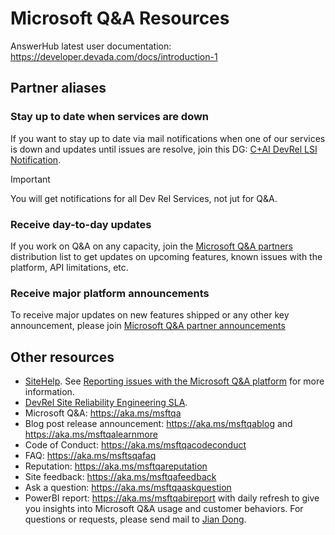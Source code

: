 # Microsoft Q&A Resources

AnswerHub latest user documentation: https://developer.devada.com/docs/introduction-1

## Partner aliases

### Stay up to date when services are down

If you want to stay up to date via mail notifications when one of our services is down and updates until issues are resolve, join this DG: [C+AI DevRel LSI Notification](https://idwebelements/GroupManagement.aspx?Group=apexlsi&Operation=join).

> [!IMPORTANT]
> You will get notifications for all Dev Rel Services, not jut for Q&A.

### Receive day-to-day updates

If you work on Q&A on any capacity, join the [Microsoft Q&A partners](https://idwebelements/GroupManagement.aspx?Group=qnapartners&Operation=join) distribution list to get updates on upcoming features, known issues with the platform, API limitations, etc.

### Receive major platform announcements

To receive major updates on new features shipped or any other key announcement, please join [Microsoft Q&A partner announcements](https://idwebelements/GroupManagement.aspx?Group=devrelannouncetechqa&Operation=join)

## Other resources

- [SiteHelp](https://sitehelp.microsoft.com/new?fid=49). See [Reporting issues with the Microsoft Q&A platform](report-issues.md) for more information.
- [DevRel Site Reliability Engineering SLA](https://aka.ms/devrelsla).
- Microsoft Q&A: https://aka.ms/msftqa
- Blog post release announcement: https://aka.ms/msftqablog and https://aka.ms/msftqalearnmore
- Code of Conduct: https://aka.ms/msftqacodeconduct
- FAQ: https://aka.ms/msftsqafaq
- Reputation: https://aka.ms/msftqareputation
- Site feedback: https://aka.ms/msftqafeedback
- Ask a question: https://aka.ms/msftqaaskquestion
- PowerBI report: https://aka.ms/msftqabireport with daily refresh to give you insights into Microsoft Q&A usage and customer behaviors. For questions or requests, please send mail to [Jian Dong](mailto:jiandong@microsoft.com).
